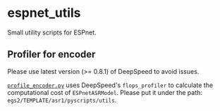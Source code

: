 # espnet_utils
Small utility scripts for ESPnet.

## Profiler for encoder

Please use latest version (>= 0.8.1) of DeepSpeed to avoid issues.

[`profile_encoder.py`](profile_encoder.py) uses DeepSpeed's `flops_profiler` to calculate the computational cost of `ESPnetASRModel`. Please put it under the path: `egs2/TEMPLATE/asr1/pyscripts/utils`.

